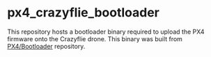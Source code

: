 # px4_crazyflie_bootloader

This repository hosts a bootloader binary required to upload the PX4 firmware onto the Crazyflie drone. This binary was built from [PX4/Bootloader](https://github.com/PX4/Bootloader) repository.
